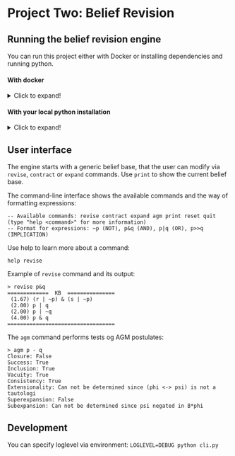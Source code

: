 # Project Two: Belief Revision


## Running the belief revision engine

You can run this project either with Docker or installing dependencies and running python.

#### With docker

<details>
  <summary>Click to expand!</summary>

```bash
cd /this-repo/belief_revision
docker-compose run --rm beliefrevision
```
</details>


#### With your local python installation

<details>
  <summary>Click to expand!</summary>

First install pipenv to manage dependencies:

```bash
pip install --user pipenv
```

With pipenv installed you are ready to install dependencies and run the program:

```bash
cd /this-repo/belief_revision
pipenv install   # to install deps
pipenv shell     # to enter virtualenv
python cli.py    # to run the program
```

</details>



## User interface

The engine starts with a generic belief base, that the user can modify via `revise`, `contract` or `expand` commands.
Use `print` to show the current belief base.

The command-line interface shows the available commands and the way of formatting expressions:

```
-- Available commands: revise contract expand agm print reset quit (type "help <command>" for more information)
-- Format for expressions: ~p (NOT), p&q (AND), p|q (OR), p>>q (IMPLICATION)
```

Use help to learn more about a command: 

```
help revise
```

Example of `revise` command and its output:

```
> revise p&q
=============  KB  ===============
 (1.67) (r | ~p) & (s | ~p)
 (2.00) p | q
 (2.00) p | ~q
 (4.00) p & q
==================================
```

The `agm` command performs tests og AGM postulates:

```
> agm p - q
Closure: False
Success: True
Inclusion: True
Vacuity: True
Consistency: True
Extensionality: Can not be determined since (phi <-> psi) is not a tautologi
Superexpansion: False
Subexpansion: Can not be determined since psi negated in B*phi
```


## Development

You can specify loglevel via environment: `LOGLEVEL=DEBUG python cli.py`


